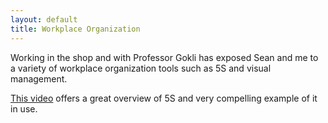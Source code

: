 ```yaml
---
layout: default
title: Workplace Organization
---
```


Working in the shop and with Professor Gokli has exposed Sean and me to a
variety of workplace organization tools such as 5S and visual management.

[This
video](https://drive.google.com/file/d/0B0Jfms0twG8EcE5salhKSEVKUnM/edit?usp=sharing)
offers a great overview of 5S and very compelling example of it in use.
